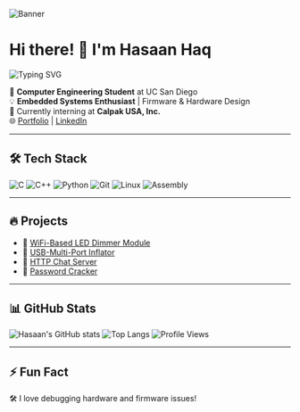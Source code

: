 ![Banner](https://imgs.search.brave.com/0tXo0qtB8ILgyZr67I7CRE08FDAibFl9iCjF-kVDHmM/rs:fit:860:0:0:0/g:ce/aHR0cHM6Ly9jZG4u/cGZwcy5nZy9iYW5u/ZXJzLzM5NzQtY2Fy/cy5naWY.gif)





# Hi there! 👋 I'm Hasaan Haq 
![Typing SVG](https://readme-typing-svg.herokuapp.com?size=25&color=34D399&lines=Embedded+Systems+Engineer;Firmware+Developer;Hardware+Enthusiast)

🚀 **Computer Engineering Student** at UC San Diego  
💡 **Embedded Systems Enthusiast** | Firmware & Hardware Design  
🔭 Currently interning at **Calpak USA, Inc.**  
🌐 [Portfolio](https://hasaanhaq04.github.io/hasaanhaq_portfolio/) | [LinkedIn](https://www.linkedin.com/in/hasaanhaq/)

---
## 🛠 Tech Stack
![C](https://img.shields.io/badge/-C-00599C?style=flat-square&logo=c)
![C++](https://img.shields.io/badge/-C++-00599C?style=flat-square&logo=c%2B%2B)
![Python](https://img.shields.io/badge/-Python-3776AB?style=flat-square&logo=python)
![Git](https://img.shields.io/badge/-Git-F05032?style=flat-square&logo=git)
![Linux](https://img.shields.io/badge/-Linux-FCC624?style=flat-square&logo=linux)
![Assembly](https://img.shields.io/badge/-Assembly-000000?style=flat-square)

---
## 🔥 Projects
- 🔹 [WiFi-Based LED Dimmer Module](https://github.com/hasaanhaq)
- 🔹 [USB-Multi-Port Inflator](https://github.com/hasaanhaq)
- 🔹 [HTTP Chat Server](https://github.com/hasaanhaq/chatserver)
- 🔹 [Password Cracker](https://github.com/hasaanhaq/password_cracker)

---
## 📊 GitHub Stats
![Hasaan's GitHub stats](https://github-readme-stats.vercel.app/api?username=hasaanhaq&show_icons=true&theme=dark)
![Top Langs](https://github-readme-stats.vercel.app/api/top-langs/?username=hasaanhaq&layout=compact&theme=dark)
![Profile Views](https://komarev.com/ghpvc/?username=hasaanhaq&color=blue)


---
## ⚡ Fun Fact
🛠 I love debugging hardware and firmware issues!
